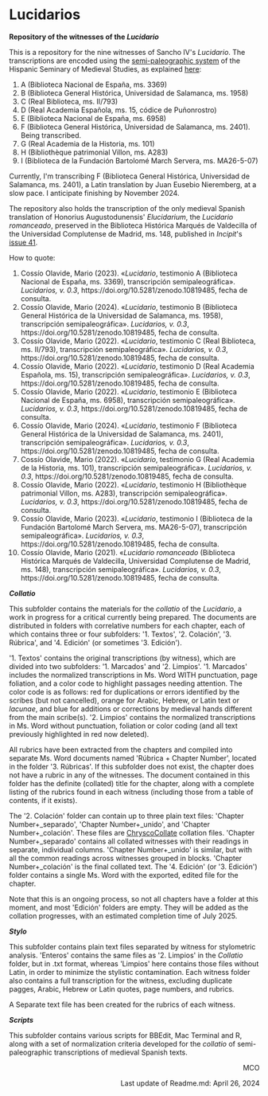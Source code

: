 # Lucidarios
**Repository of the witnesses of the <em>Lucidario</em>**

This is a repository for the nine witnesses of Sancho IV's <em>Lucidario</em>. The transcriptions are encoded using the [semi-paleographic system](http://www.hispanicseminary.org/manual-en.htm) of the Hispanic Seminary of Medieval Studies, as explained [here](https://lucidarios.hypotheses.org/transcripciones/normas-de-transcripcion):

<ol>
<li>A (Biblioteca Nacional de España, ms. 3369)</li>
<li>B (Biblioteca General Histórica, Universidad de Salamanca, ms. 1958)</li>
<li>C (Real Biblioteca, ms. II/793)</li>
<li>D (Real Academia Española, ms. 15, códice de Puñonrostro)</li>
<li>E (Biblioteca Nacional de España, ms. 6958)</li>
<li>F (Biblioteca General Histórica, Universidad de Salamanca, ms. 2401). Being transcribed.</li>
<li>G (Real Academia de la Historia, ms. 101)</li>
<li>H (Bibliothèque patrimonial Villon, ms. A283)</li>
<li>I (Biblioteca de la Fundación Bartolomé March Servera, ms. MA26-5-07)</li> 
</ol>

Currently, I'm transcribing F (Biblioteca General Histórica, Universidad de Salamanca, ms. 2401), a Latin translation by Juan Eusebio Nieremberg, at a slow pace. I anticipate finishing by November 2024.

The repository also holds the transcription of the only medieval Spanish translation of Honorius Augustodunensis' <em>Elucidarium</em>, the <em>Lucidario romanceado</em>, preserved in the Biblioteca Histórica Marqués de Valdecilla of the Universidad Complutense de Madrid, ms. 148, published in <em>Incipit</em>'s [issue 41](http://www.iibicrit-conicet.gov.ar/ojs/index.php/incipit/article/view/541).

How to quote:

<ol>
<li>Cossío Olavide, Mario (2023). «<em>Lucidario</em>, testimonio A (Biblioteca Nacional de España, ms. 3369), transcripción semipaleográfica». <em>Lucidarios, v. 0.3</em>, https://doi.org/10.5281/zenodo.10819485, fecha de consulta.</li>
<li>Cossío Olavide, Mario (2024). «<em>Lucidario</em>, testimonio B (Biblioteca General Histórica de la Universidad de Salamanca, ms. 1958), transcripción semipaleográfica». <em>Lucidarios, v. 0.3</em>, https://doi.org/10.5281/zenodo.10819485, fecha de consulta.</li>
<li>Cossío Olavide, Mario (2022). «<em>Lucidario</em>, testimonio C (Real Biblioteca, ms. II/793), transcripción semipaleográfica». <em>Lucidarios, v. 0.3</em>, https://doi.org/10.5281/zenodo.10819485, fecha de consulta.</li>
<li>Cossío Olavide, Mario (2022). «<em>Lucidario</em>, testimonio D (Real Academia Española, ms. 15), transcripción semipaleográfica». <em>Lucidarios, v. 0.3</em>, https://doi.org/10.5281/zenodo.10819485, fecha de consulta.</li>
<li>Cossío Olavide, Mario (2022). «<em>Lucidario</em>, testimonio E (Biblioteca Nacional de España, ms. 6958), transcripción semipaleográfica». <em>Lucidarios, v. 0.3</em>, https://doi.org/10.5281/zenodo.10819485, fecha de consulta.</li>
<li>Cossío Olavide, Mario (2024). «<em>Lucidario</em>, testimonio F (Biblioteca General Histórica de la Universidad de Salamanca, ms. 2401), transcripción semipaleográfica». <em>Lucidarios, v. 0.3</em>, https://doi.org/10.5281/zenodo.10819485, fecha de consulta.</li>
<li>Cossío Olavide, Mario (2022). «<em>Lucidario</em>, testimonio G (Real Academia de la Historia, ms. 101), transcripción semipaleográfica». <em>Lucidarios, v. 0.3</em>, https://doi.org/10.5281/zenodo.10819485, fecha de consulta.</li>
<li>Cossío Olavide, Mario (2022). «<em>Lucidario</em>, testimonio H (Bibliothèque patrimonial Villon, ms. A283), transcripción semipaleográfica». <em>Lucidarios, v. 0.3</em>, https://doi.org/10.5281/zenodo.10819485, fecha de consulta.</li>
<li>Cossío Olavide, Mario (2023). «<em>Lucidario</em>, testimonio I (Biblioteca de la Fundación Bartolomé March Servera, ms. MA26-5-07), transcripción semipaleográfica». <em>Lucidarios, v. 0.3</em>, https://doi.org/10.5281/zenodo.10819485, fecha de consulta.</li>
<li>Cossío Olavide, Mario (2021). «<em>Lucidario romanceado</em> (Biblioteca Histórica Marqués de Valdecilla, Universidad Complutense de Madrid, ms. 148), transcripción semipaleográfica». <em>Lucidarios, v. 0.3</em>, https://doi.org/10.5281/zenodo.10819485, fecha de consulta.</li>
</ol>

**<em>Collatio</em>**

This subfolder contains the materials for the <em>collatio</em> of the <em>Lucidario</em>, a work in progress for a critical currently being prepared. The documents are distributed in folders with correlative numbers for each chapter, each of which contains three or four subfolders: '1. Textos', '2. Colación', '3. Rúbrica', and '4. Edición' (or sometimes '3. Edición').

'1. Textos' contains the original transcriptions (by witness), which are divided into two subfolders: '1. Marcados' and '2. Limpios'. '1. Marcados' includes the normalized transcriptions in Ms. Word WITH punctuation, page foliation, and a color code to highlight passages needing attention. The color code is as follows: red for duplications or errors identified by the scribes (but not cancelled), orange for Arabic, Hebrew, or Latin text or <em>lacunae</em>, and blue for additions or corrections by medieval hands different from the main scribe(s). '2. Limpios' contains the normalized transcriptions in Ms. Word without punctuation, foliation or color coding (and all text previously highlighted in red now deleted).

All rubrics have been extracted from the chapters and compiled into separate Ms. Word documents named 'Rúbrica + Chapter Number', located in the folder '3. Rúbricas'. If this subfolder does not exist, the chapter does not have a rubric in any of the witnesses. The document contained in this folder has the definite (collated) title for the chapter, along with a complete listing of the rubrics found in each witness (including those from a table of contents, if it exists).

The '2. Colación' folder can contain up to three plain text files: 'Chapter Number+_separado', 'Chapter Number+_unido', and 'Chapter Number+_colación'. These files are [ChryscoCollate](https://cental.uclouvain.be/chrysocollate/) collation files. 'Chapter Number+_separado' contains all collated witnesses with their readings in separate, individual columns. 'Chapter Number+_unido' is similar, but with all the common readings across witnesses grouped in blocks. 'Chapter Number+_colación' is the final collated text. The '4. Edición' (or '3. Edición') folder contains a single Ms. Word with the exported, edited file for the chapter.

Note that this is an ongoing process, so not all chapters have a folder at this moment, and most 'Edición' folders are empty. They will be added as the collation progresses, with an estimated completion time of July 2025.

**<em>Stylo</em>**

This subfolder contains plain text files separated by witness for stylometric analysis. 'Enteros' contains the same files as '2. Limpios' in the <em>Collatio</em> folder, but in .txt format, whereas 'Limpios' here contains those files without Latin, in order to minimize the stylistic contamination. Each witness folder also contains a full transcription for the witness, excluding duplicate pagges, Arabic, Hebrew or Latin quotes, page numbers, and rubrics.

A Separate text file has been created for the rubrics of each witness.

**<em>Scripts</em>**

This subfolder contains various scripts for BBEdit, Mac Terminal and R, along with a set of normalization criteria developed for the <em>collatio</em> of semi-paleographic transcriptions of medieval Spanish texts.

<p align="right">MCO</p>
<p align="right">Last update of Readme.md: April 26, 2024</p>

